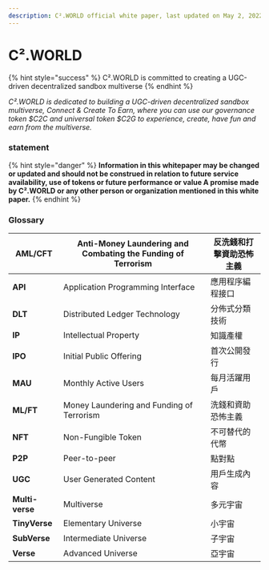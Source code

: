 ```yaml
---
description: C².WORLD official white paper, last updated on May 2, 2022
---
```


# C².WORLD

{% hint style="success" %}
C².WORLD is committed to creating a UGC-driven decentralized sandbox multiverse
{% endhint %}

_C².WORLD is dedicated to building a UGC-driven decentralized sandbox multiverse, Connect & Create To Earn, where you can use our governance token $C2C and universal token $C2G to experience, create, have fun and earn from the multiverse._

### statement

{% hint style="danger" %}
**Information in this whitepaper may be changed or updated and should not be construed in relation to future service availability, use of tokens or future performance or value A promise made by C².WORLD or any other person or organization mentioned in this white paper.**
{% endhint %}

### Glossary

| **AML/CFT**     | Anti-Money Laundering and Combating the Funding of Terrorism | 反洗錢和打擊資助恐怖主義 |
| --------------- | ------------------------------------------------------------ | ------------ |
| **API**         | Application Programming Interface                            | 應用程序編程接口     |
| **DLT**         | Distributed Ledger Technology                                | 分佈式分類技術      |
| **IP**          | Intellectual Property                                        | 知識產權         |
| **IPO**         | Initial Public Offering                                      | 首次公開發行       |
| **MAU**         | Monthly Active Users                                         | 每月活躍用戶       |
| **ML/FT**       | Money Laundering and Funding of Terrorism                    | 洗錢和資助恐怖主義    |
| **NFT**         | Non-Fungible Token                                           | 不可替代的代幣      |
| **P2P**         | Peer-to-peer                                                 | 點對點          |
| **UGC**         | User Generated Content                                       | 用戶生成內容       |
| **Multi-verse** | Multiverse                                                   | 多元宇宙         |
| **TinyVerse**   | Elementary Universe                                          | 小宇宙          |
| **SubVerse**    | Intermediate Universe                                        | 子宇宙          |
| **Verse**       | Advanced Universe                                            | 亞宇宙          |
